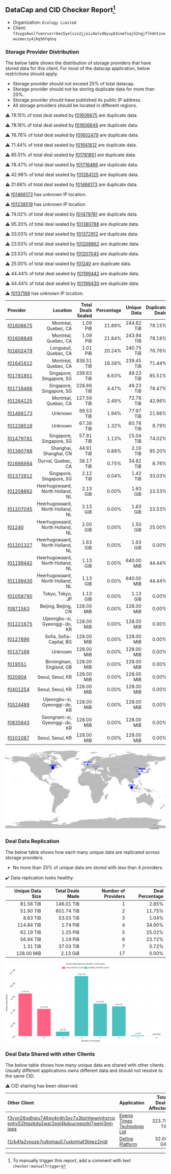 ## DataCap and CID Checker Report[^1]
 - Organization: `Ecology Limited`
 - Client: `f3vygs6wslfvenruzrrbez5yelczv2jjoii4wlvd6yuyb3snm7sajh2ngjflhdntzxewuzmeczy4j6q56fqdsq`
### Storage Provider Distribution
The below table shows the distribution of storage providers that have stored data for this client.
For most of the datacap application, below restrictions should apply.
 - Storage provider should not exceed 25% of total datacap.
 - Storage provider should not be storing duplicate data for more than 20%.
 - Storage provider should have published its public IP address.
 - All storage providers should be located in different regions.

⚠️ 78.15% of total deal sealed by [f01606675](https://filfox.info/en/address/f01606675) are duplicate data.

⚠️ 78.18% of total deal sealed by [f01606849](https://filfox.info/en/address/f01606849) are duplicate data.

⚠️ 76.76% of total deal sealed by [f01602479](https://filfox.info/en/address/f01602479) are duplicate data.

⚠️ 71.44% of total deal sealed by [f01641612](https://filfox.info/en/address/f01641612) are duplicate data.

⚠️ 85.51% of total deal sealed by [f01781851](https://filfox.info/en/address/f01781851) are duplicate data.

⚠️ 78.47% of total deal sealed by [f01716466](https://filfox.info/en/address/f01716466) are duplicate data.

⚠️ 42.96% of total deal sealed by [f01264125](https://filfox.info/en/address/f01264125) are duplicate data.

⚠️ 21.66% of total deal sealed by [f01466173](https://filfox.info/en/address/f01466173) are duplicate data.

⚠️ [f01466173](https://filfox.info/en/address/f01466173) has unknown IP location.

⚠️ [f01238519](https://filfox.info/en/address/f01238519) has unknown IP location.

⚠️ 74.02% of total deal sealed by [f01479781](https://filfox.info/en/address/f01479781) are duplicate data.

⚠️ 95.20% of total deal sealed by [f01380788](https://filfox.info/en/address/f01380788) are duplicate data.

⚠️ 33.03% of total deal sealed by [f01372912](https://filfox.info/en/address/f01372912) are duplicate data.

⚠️ 23.53% of total deal sealed by [f01208862](https://filfox.info/en/address/f01208862) are duplicate data.

⚠️ 23.53% of total deal sealed by [f01207045](https://filfox.info/en/address/f01207045) are duplicate data.

⚠️ 25.00% of total deal sealed by [f01240](https://filfox.info/en/address/f01240) are duplicate data.

⚠️ 44.44% of total deal sealed by [f01199442](https://filfox.info/en/address/f01199442) are duplicate data.

⚠️ 44.44% of total deal sealed by [f01199430](https://filfox.info/en/address/f01199430) are duplicate data.

⚠️ [f0137168](https://filfox.info/en/address/f0137168) has unknown IP location.

| Provider                                              |                         Location | Total Deals Sealed | Percentage | Unique Data | Duplicate Deals |
| :---------------------------------------------------- | -------------------------------: | -----------------: | ---------: | ----------: | --------------: |
| [f01606675](https://filfox.info/en/address/f01606675) |             Montréal, Quebec, CA |           1.09 PiB |     21.89% |  244.82 TiB |          78.15% |
| [f01606849](https://filfox.info/en/address/f01606849) |             Montréal, Quebec, CA |           1.09 PiB |     21.84% |  243.94 TiB |          78.18% |
| [f01602479](https://filfox.info/en/address/f01602479) |            Longueuil, Quebec, CA |           1.01 PiB |     20.24% |  240.75 TiB |          76.76% |
| [f01641612](https://filfox.info/en/address/f01641612) |             Montréal, Quebec, CA |         838.51 TiB |     16.38% |  239.45 TiB |          71.44% |
| [f01781851](https://filfox.info/en/address/f01781851) |         Singapore, Singapore, SG |         339.63 TiB |      6.63% |   49.23 TiB |          85.51% |
| [f01716466](https://filfox.info/en/address/f01716466) |         Singapore, Singapore, SG |         228.66 TiB |      4.47% |   49.23 TiB |          78.47% |
| [f01264125](https://filfox.info/en/address/f01264125) |             Montréal, Quebec, CA |         127.59 TiB |      2.49% |   72.78 TiB |          42.96% |
| [f01466173](https://filfox.info/en/address/f01466173) |                          Unknown |          99.53 TiB |      1.94% |   77.97 TiB |          21.66% |
| [f01238519](https://filfox.info/en/address/f01238519) |                          Unknown |          67.38 TiB |      1.32% |   60.78 TiB |           9.79% |
| [f01479781](https://filfox.info/en/address/f01479781) |         Singapore, Singapore, SG |          57.91 TiB |      1.13% |   15.04 TiB |          74.02% |
| [f01380788](https://filfox.info/en/address/f01380788) |           Shanghai, Shanghai, CN |          44.91 TiB |      0.88% |    2.16 TiB |          95.20% |
| [f01666984](https://filfox.info/en/address/f01666984) |               Dorval, Quebec, CA |          38.17 TiB |      0.75% |   34.82 TiB |           8.76% |
| [f01372912](https://filfox.info/en/address/f01372912) |         Singapore, Singapore, SG |           2.12 TiB |      0.04% |    1.42 TiB |          33.03% |
| [f01208862](https://filfox.info/en/address/f01208862) | Heerhugowaard, North Holland, NL |           2.13 GiB |      0.00% |    1.63 GiB |          23.53% |
| [f01207045](https://filfox.info/en/address/f01207045) | Heerhugowaard, North Holland, NL |           2.13 GiB |      0.00% |    1.63 GiB |          23.53% |
| [f01240](https://filfox.info/en/address/f01240)       | Heerhugowaard, North Holland, NL |           2.00 GiB |      0.00% |    1.50 GiB |          25.00% |
| [f01201327](https://filfox.info/en/address/f01201327) | Heerhugowaard, North Holland, NL |           1.63 GiB |      0.00% |    1.63 GiB |           0.00% |
| [f01199442](https://filfox.info/en/address/f01199442) | Heerhugowaard, North Holland, NL |           1.13 GiB |      0.00% |  640.00 MiB |          44.44% |
| [f01199430](https://filfox.info/en/address/f01199430) | Heerhugowaard, North Holland, NL |           1.13 GiB |      0.00% |  640.00 MiB |          44.44% |
| [f01058790](https://filfox.info/en/address/f01058790) |                 Tokyo, Tokyo, JP |           1.13 GiB |      0.00% |    1.13 GiB |           0.00% |
| [f0871563](https://filfox.info/en/address/f0871563)   |             Beijing, Beijing, CN |         128.00 MiB |      0.00% |  128.00 MiB |           0.00% |
| [f01221675](https://filfox.info/en/address/f01221675) |    Uijeongbu-si, Gyeonggi-do, KR |         128.00 MiB |      0.00% |  128.00 MiB |           0.00% |
| [f0127896](https://filfox.info/en/address/f0127896)   |         Sofia, Sofia-Capital, BG |         128.00 MiB |      0.00% |  128.00 MiB |           0.00% |
| [f0137168](https://filfox.info/en/address/f0137168)   |                          Unknown |         128.00 MiB |      0.00% |  128.00 MiB |           0.00% |
| [f019551](https://filfox.info/en/address/f019551)     |          Birmingham, England, GB |         128.00 MiB |      0.00% |  128.00 MiB |           0.00% |
| [f020904](https://filfox.info/en/address/f020904)     |                 Seoul, Seoul, KR |         128.00 MiB |      0.00% |  128.00 MiB |           0.00% |
| [f0401254](https://filfox.info/en/address/f0401254)   |                 Seoul, Seoul, KR |         128.00 MiB |      0.00% |  128.00 MiB |           0.00% |
| [f0524489](https://filfox.info/en/address/f0524489)   |    Uijeongbu-si, Gyeonggi-do, KR |         128.00 MiB |      0.00% |  128.00 MiB |           0.00% |
| [f0835643](https://filfox.info/en/address/f0835643)   |     Seongnam-si, Gyeonggi-do, KR |         128.00 MiB |      0.00% |  128.00 MiB |           0.00% |
| [f0101087](https://filfox.info/en/address/f0101087)   |                 Seoul, Seoul, KR |         128.00 MiB |      0.00% |  128.00 MiB |           0.00% |

![Provider Distribution](https://raw.githubusercontent.com/data-preservation-programs/filplus-checker-assets/main/filecoin-project/filecoin-plus-large-datasets/issues/36/1671011117652.png)
### Deal Data Replication
The below table shows how each many unique data are replicated across storage providers.
- No more than 25% of unique data are stored with less than 4 providers.

✔️ Data replication looks healthy.

| Unique Data Size | Total Deals Made | Number of Providers | Deal Percentage |
| ---------------: | ---------------: | ------------------: | --------------: |
|        81.58 TiB |       146.01 TiB |                   1 |           2.85% |
|        51.90 TiB |       601.74 TiB |                   2 |          11.75% |
|         8.63 TiB |        53.03 TiB |                   3 |           1.04% |
|       114.84 TiB |         1.74 PiB |                   4 |          34.90% |
|        62.19 TiB |         1.25 PiB |                   5 |          25.02% |
|        56.94 TiB |         1.19 PiB |                   6 |          23.72% |
|         1.31 TiB |        37.03 TiB |                   7 |           0.72% |
|       128.00 MiB |         2.13 GiB |                  17 |           0.00% |

![Replication Distribution](https://raw.githubusercontent.com/data-preservation-programs/filplus-checker-assets/main/filecoin-project/filecoin-plus-large-datasets/issues/36/1671011118166.png)
### Deal Data Shared with other Clients
The below table shows how many unique data are shared with other clients.
Usually different applications owns different data and should not resolve to the same CID.

⚠️ CID sharing has been observed.

| Other Client                                                                                                                                                                                                              | Application                                                                                              | Total Deals Affected | Unique CIDs |        Verifier |
| :------------------------------------------------------------------------------------------------------------------------------------------------------------------------------------------------------------------------ | :------------------------------------------------------------------------------------------------------- | -------------------: | ----------: | --------------: |
| [f3vyn26odhgiu746qv4n4h3xv7u3bzntwwnnhzrcp<br/>pnhv52htgzkdg2war2pgi4kdoucneqzkl7wenj3mn<br/>jpea](https://filfox.info/en/address/f3vyn26odhgiu746qv4n4h3xv7u3bzntwwnnhzrcppnhv52htgzkdg2war2pgi4kdoucneqzkl7wenj3mnjpea) | [Epeng Times Technology Ltd](https://github.com/filecoin-project/filecoin-plus-large-datasets/issues/86) |           323.78 TiB |       1,934 |        LDN # 86 |
| [f1rb4fa2yoozp7ju6xlnau57uxbmhaf3blwz2njdi](https://filfox.info/en/address/f1rb4fa2yoozp7ju6xlnau57uxbmhaf3blwz2njdi)                                                                                                     | [ Define Platform](https://github.com/filecoin-project/filecoin-plus-large-datasets/issues/91)           |            32.00 GiB |           1 | LDN v3 multisig |

[^1]: To manually trigger this report, add a comment with text `checker:manualTrigger`

